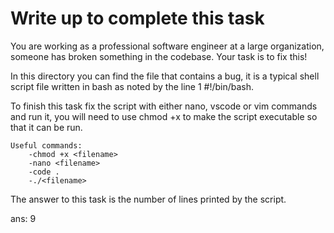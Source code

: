# Write up to complete this task

You are working as a professional software engineer at a large organization, someone has broken something in the codebase. Your task is to fix this!

In this directory you can find the file that contains a bug, it is a typical shell script file written in bash as noted by the line 1 #!/bin/bash.

To finish this task fix the script with either nano, vscode or vim commands and run it, you will need to use chmod +x <filename> to make the script executable so that it can be run.

```
Useful commands:
    -chmod +x <filename>
    -nano <filename>
    -code .
    -./<filename>
```

The answer to this task is the number of lines printed by the script.

ans: 9
